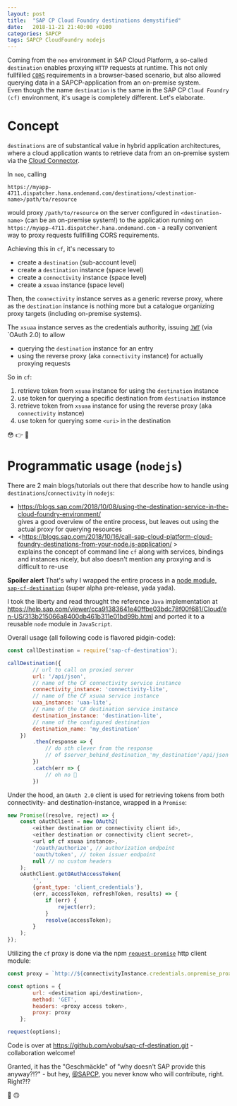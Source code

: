 ```yaml
---
layout: post
title:  "SAP CP Cloud Foundry destinations demystified"
date:   2018-11-21 21:40:00 +0100
categories: SAPCP
tags: SAPCP CloudFoundry nodejs
---
```

Coming from the `neo` environment in SAP Cloud Platform, a so-called `destination` enables proxying `HTTP` requests at runtime. This not only fullfilled [`CORS`](https://enable-cors.org) requirements in a browser-based scenario, but also allowed querying data in a SAPCP-application from an on-premise system.  
Even though the name `destination` is the same in the SAP CP `Cloud Foundry (cf)` environment, it's usage is completely different. Let's elaborate.
# Concept
`destinations` are of substantical value in hybrid application architectures, where a cloud application wants to retrieve data from an on-premise system via the [Cloud Connector](https://help.sap.com/viewer/cca91383641e40ffbe03bdc78f00f681/Cloud/en-US/e6c7616abb5710148cfcf3e75d96d596.html).  

In `neo`, calling
~~~
https://myapp-4711.dispatcher.hana.ondemand.com/destinations/<destination-name>/path/to/resource
~~~
would proxy `/path/to/resource` on the server configured in `<destination-name>` (can be an on-premise system!) to the application running on `https://myapp-4711.dispatcher.hana.ondemand.com` - a really convenient way to proxy requests fullfilling CORS requirements.   

Achieving this in `cf`, it's necessary to
- create a `destination` (sub-account level)
- create a `destination` instance (space level)
- create a `connectivity` instance (space level)
- create a `xsuaa` instance (space level)

Then, the `connectivity` instance serves as a generic reverse proxy, where as the `destination` instance is nothing more but a catalogue organizing proxy targets (including on-premise systems).  

The `xsuaa` instance serves as the credentials authority, issuing [`JWT`](https://jwt.io) (via `OAuth 2.0) to allow 
- querying the `destination` instance for an entry
- using the reverse proxy (aka `connectivity` instance) for actually proxying requests

So in `cf`:  
1. retrieve token from `xsuaa` instance for using the `destination` instance
2. use token for querying a specific destination from `destination` instance
3. retrieve token from `xsuaa` instance for using the reverse proxy (aka `connectivity` instance)
4. use token for querying some `<uri>` in the destination

😳 👉 🥳

# Programmatic usage (`nodejs`)
There are 2 main blogs/tutorials out there that describe how to handle using `destinations`/`connectivity` in `nodejs`:
- <https://blogs.sap.com/2018/10/08/using-the-destination-service-in-the-cloud-foundry-environment/>  
  gives a good overview of the entire process, but leaves out using the actual proxy for querying resources
- <https://blogs.sap.com/2018/10/16/call-sap-cloud-platform-cloud-foundry-destinations-from-your-node.js-application/ >  
  explains the concept of command line `cf` along with services, bindings and instances nicely, but also doesn't mention any proxying and is difficult to re-use

**Spoiler alert** That's why I wrapped the entire process in a [node module, `sap-cf-destination`](https://www.npmjs.com/package/sap-cf-destination) (super alpha pre-release, yada yada).

I took the liberty and read throught the reference `Java` implementation at <https://help.sap.com/viewer/cca91383641e40ffbe03bdc78f00f681/Cloud/en-US/313b215066a8400db461b311e01bd99b.html> and ported it to a reusable `node` module in `JavaScript`.

Overall usage (all following code is flavored pidgin-code):
~~~ javascript
const callDestination = require('sap-cf-destination');

callDestination({
        // url to call on proxied server
        url: '/api/json',
        // name of the CF connectivity service instance
        connectivity_instance: 'connectivity-lite',
        // name of the CF xsuaa service instance
        uaa_instance: 'uaa-lite',
        // name of the CF destination service instance
        destination_instance: 'destination-lite',
        // name of the configured destination
        destination_name: 'my_destination'
    })
        .then(response => {
            // do sth clever from the response
            // of $server_behind_destination_'my_destination'/api/json
        })
        .catch(err => {
            // oh no 💩
        })
~~~

Under the hood, an `OAuth 2.0` client is used for retrieving tokens from both connectivity- and destination-instance, wrapped in a `Promise`:
~~~ javascript
new Promise((resolve, reject) => {
    const oAuthClient = new OAuth2(
        <either destination or connectivity client id>,
        <either destination or connectivity client secret>, 
        <url of cf xsuaa instance>, 
        '/oauth/authorize', // authorization endpoint
        'oauth/token', // token issuer endpoint
        null // no custom headers
    );
    oAuthClient.getOAuthAccessToken(
        '', 
        {grant_type: 'client_credentials'},
        (err, accessToken, refreshToken, results) => {
            if (err) {
                reject(err);
            }
            resolve(accessToken);
        }
    );
});
~~~

Utilizing the `cf` proxy is done via the npm [`request-promise`](https://github.com/request/request-promise) http client module:
~~~ javascript
const proxy = `http://${connectivityInstance.credentials.onpremise_proxy_host}:${connectivityInstance.credentials.onpremise_proxy_port}`;

const options = {
        url: <destination api/destination>,
        method: 'GET',
        headers: <proxy access token>,
        proxy: proxy
    };

request(options);
~~~

Code is over at <https://github.com/vobu/sap-cf-destination.git> - collaboration welcome!  

Granted, it has the "Geschmäckle" of "why doesn't SAP provide this anyway?!?" - but hey, [@SAPCP](https://twitter.com/sapcp), you never know who will contribute, right. Right?!?

🤭 🙃